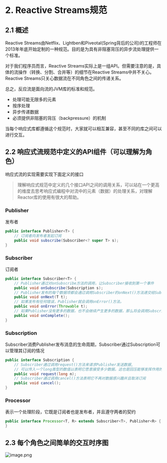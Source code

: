 # 2. Reactive Streams规范

## 2.1 概述
Reactive Streams由Netflix、Lightben和Piveotal(Spring背后的公司)的工程师在2013年年底开始定制的一种规范。目的是为具有非阻塞背压的异步流处理提供一个标准。


对于我们程序员而言，Reactive Streams实际上是一组API。但需要注意的是，具体的流操作（转换、分割、合并等）的细节在Reactive Streams中并不关心。Reactive Streams只关心数据流在不同角色之间的传递关系。


总之，反应流是面向流的JVM库的标准和规范。


- 处理可能无限多的元素
- 按序处理
- 异步传递数据
- 必须提供非阻塞的背压（backpressure）的机制



当每个响应式库都遵循这个规范时，大家就可以相互兼容，甚至不同的库之间可以进行交互。
## 2.2 响应式流规范中定义的API组件（可以理解为角色）
响应式流的实现需要实现下面定义的接口
> 理解响应式规范中定义的几个接口API之间的调用关系，可以站在一个更高的维度去思考响应式编程中对流中的元素（数据）的处理关系，对理解Reactor库的使用有很大的帮助。



### Publisher
发布者
```java
public interface Publisher<T> {
    // 订阅者向发布者发起订阅
    public void subscribe(Subscriber<? super T> s);
}
```
### Subscriber
订阅者
```java
public interface Subscriber<T> {
    // Publisher通过对onSubscribe方法的调用，让Subscriber接收到第一个事件
    public void onSubscribe(Subscription s);
    // Publisher发布的每个数据项都会通过调用Subscriber的onNext()方法递交给Subscriber
    public void onNext(T t);
    // 如果发布有任何错误，Publisher就会调用onError()方法。
    public void onError(Throwable t);
    // 如果Publisher没有更多的数据，也不会继续产生更多的数据，那么将会调用Subscriber的onComplete()方法来告知Subscriber它已经结束。
    public void onComplete();
}
```
### Subscription
Subscriber消费Publisher发布消息的生命周期，Subscriber通过Subscription可以管理其订阅的情况
```java
public interface Subscription {
    // Subscriber通过调用request()方法来请求Publisher发送数据,
    // 可以传入一个long类型的数值以表明它愿意接受多少数据。这也是回压能够发挥作用的地方，以避免Publisher发送多于Subscriber能够处理的数据量。
    public void request(long n);
    // Subscriber通过调用cancel()方法表明它不再对数据感兴趣并且取消订阅
    public void cancel();
}
```
### Processor
表示一个处理阶段，它既是订阅者也是发布者，并且遵守两者的契约
```java
public interface Processor<T, R> extends Subscriber<T>, Publisher<R> {
}
```
## 2.3 每个角色之间简单的交互时序图
![image.png](https://cdn.nlark.com/yuque/0/2020/png/1360602/1591602872590-fd299593-a590-42b8-bb66-1dfd40f13b05.png#align=left&display=inline&height=751&margin=%5Bobject%20Object%5D&name=image.png&originHeight=751&originWidth=769&size=87429&status=done&style=none&width=769)
